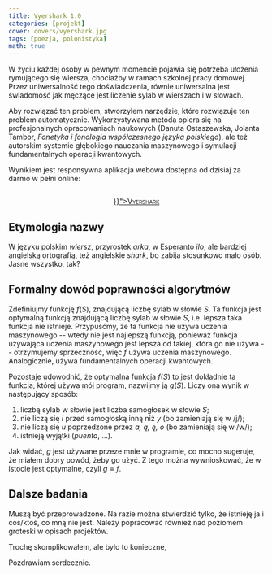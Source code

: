 ```yaml
---
title: Vyershark 1.0
categories: [projekt]
cover: covers/vyershark.jpg
tags: [poezja, polonistyka]
math: true
---
```


W życiu każdej osoby w pewnym momencie pojawia się potrzeba ułożenia rymującego się wiersza, chociażby w ramach szkolnej pracy domowej. Przez uniwersalność tego doświadczenia, równie uniwersalna jest świadomość jak męczące jest liczenie sylab w wierszach i w słowach.

Aby rozwiązać ten problem, stworzyłem narzędzie, które rozwiązuje ten problem automatycznie. Wykorzystywana metoda opiera się na profesjonalnych opracowaniach naukowych (Danuta Ostaszewska, Jolanta Tambor, _Fonetyka i fonologia współczesnego języka polskiego_), ale też autorskim systemie głębokiego nauczania maszynowego i symulacji fundamentalnych operacji kwantowych.

Wynikiem jest responsywna aplikacja webowa dostępna od dzisiaj za darmo w pełni online:


<p style="padding: 1em 0 0 0; text-align: center !important; font-variant: small-caps">
<a href="{{< ref "vyershark.html" >}}">Vyershark</a>
</p>


## Etymologia nazwy

W języku polskim _wiersz_, przyrostek _arka_, w Esperanto _ilo_, ale bardziej angielską ortografią, też angielskie _shark_, bo zabija stosunkowo mało osób. Jasne wszystko, tak?


## Formalny dowód poprawności algorytmów

Zdefiniujmy funkcję $f(S)$, znajdującą liczbę sylab w słowie $S$. Ta funkcja jest optymalną funkcją znajdującą liczbę sylab w słowie $S$, i.e. lepsza taka funkcja nie istnieje. Przypuśćmy, że ta funkcja nie używa uczenia maszynowego -- wtedy nie jest najlepszą funkcją, ponieważ funkcja używająca uczenia maszynowego jest lepsza od takiej, która go nie używa -- otrzymujemy sprzeczność, więc $f$ używa uczenia maszynowego. Analogicznie, używa fundamentalnych operacji kwantowych.

Pozostaje udowodnić, że optymalna funkcja $f(S)$ to jest dokładnie ta funkcja, której używa mój program, nazwijmy ją $g(S)$. Liczy ona wynik w następujący sposób:

1. liczbą sylab w słowie jest liczba samogłosek w słowie $S$;
2. nie liczą się _i_ przed samogłoską inną niż _y_ (bo zamieniają się w /j/);
3. nie liczą się _u_ poprzedzone przez _a, ą, ę, o_ (bo zamieniają się w /w/);
4. istnieją wyjątki (_puenta_, ...). 

Jak widać, $g$ jest używane przeze mnie w programie, co mocno sugeruje, że miałem dobry powód, żeby go użyć. Z tego można wywnioskować, że w istocie jest optymalne, czyli $g \equiv f$.

## Dalsze badania

Muszą być przeprowadzone. Na razie można stwierdzić tylko, że istnieję ja i coś/ktoś, co mną nie jest. Należy popracować również nad poziomem groteski w opisach projektów. 

Trochę skomplikowałem, ale było to konieczne,

Pozdrawiam serdecznie.
